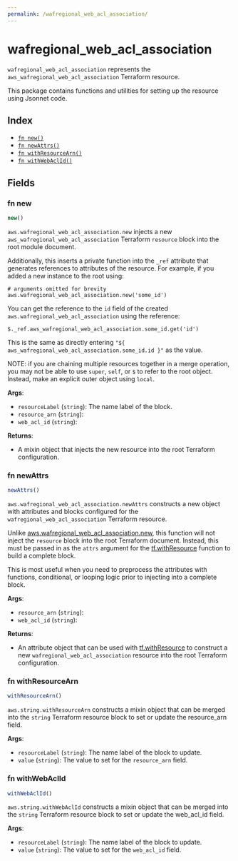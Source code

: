 ```yaml
---
permalink: /wafregional_web_acl_association/
---
```


# wafregional_web_acl_association

`wafregional_web_acl_association` represents the `aws_wafregional_web_acl_association` Terraform resource.



This package contains functions and utilities for setting up the resource using Jsonnet code.


## Index

* [`fn new()`](#fn-new)
* [`fn newAttrs()`](#fn-newattrs)
* [`fn withResourceArn()`](#fn-withresourcearn)
* [`fn withWebAclId()`](#fn-withwebaclid)

## Fields

### fn new

```ts
new()
```


`aws.wafregional_web_acl_association.new` injects a new `aws_wafregional_web_acl_association` Terraform `resource`
block into the root module document.

Additionally, this inserts a private function into the `_ref` attribute that generates references to attributes of the
resource. For example, if you added a new instance to the root using:

    # arguments omitted for brevity
    aws.wafregional_web_acl_association.new('some_id')

You can get the reference to the `id` field of the created `aws.wafregional_web_acl_association` using the reference:

    $._ref.aws_wafregional_web_acl_association.some_id.get('id')

This is the same as directly entering `"${ aws_wafregional_web_acl_association.some_id.id }"` as the value.

NOTE: if you are chaining multiple resources together in a merge operation, you may not be able to use `super`, `self`,
or `$` to refer to the root object. Instead, make an explicit outer object using `local`.

**Args**:
  - `resourceLabel` (`string`): The name label of the block.
  - `resource_arn` (`string`): 
  - `web_acl_id` (`string`): 

**Returns**:
- A mixin object that injects the new resource into the root Terraform configuration.


### fn newAttrs

```ts
newAttrs()
```


`aws.wafregional_web_acl_association.newAttrs` constructs a new object with attributes and blocks configured for the `wafregional_web_acl_association`
Terraform resource.

Unlike [aws.wafregional_web_acl_association.new](#fn-wafregionalwebaclassociationnew), this function will not inject the `resource`
block into the root Terraform document. Instead, this must be passed in as the `attrs` argument for the
[tf.withResource](https://github.com/tf-libsonnet/core/tree/main/docs#fn-withresource) function to build a complete block.

This is most useful when you need to preprocess the attributes with functions, conditional, or looping logic prior to
injecting into a complete block.

**Args**:
  - `resource_arn` (`string`): 
  - `web_acl_id` (`string`): 

**Returns**:
  - An attribute object that can be used with [tf.withResource](https://github.com/tf-libsonnet/core/tree/main/docs#fn-withresource) to construct a new `wafregional_web_acl_association` resource into the root Terraform configuration.


### fn withResourceArn

```ts
withResourceArn()
```

`aws.string.withResourceArn` constructs a mixin object that can be merged into the `string`
Terraform resource block to set or update the resource_arn field.



**Args**:
  - `resourceLabel` (`string`): The name label of the block to update.
  - `value` (`string`): The value to set for the `resource_arn` field.


### fn withWebAclId

```ts
withWebAclId()
```

`aws.string.withWebAclId` constructs a mixin object that can be merged into the `string`
Terraform resource block to set or update the web_acl_id field.



**Args**:
  - `resourceLabel` (`string`): The name label of the block to update.
  - `value` (`string`): The value to set for the `web_acl_id` field.
